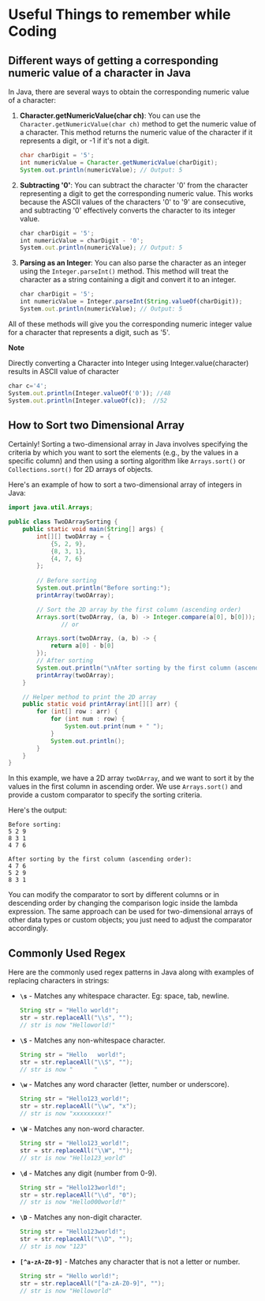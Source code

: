 # Useful Things to remember while Coding


##  Different ways of getting a corresponding numeric value of a character in Java

In Java, there are several ways to obtain the corresponding numeric value of a character:

1. **Character.getNumericValue(char ch)**:
   You can use the `Character.getNumericValue(char ch)` method to get the numeric value of a character. This method returns the numeric value of the character if it represents a digit, or -1 if it's not a digit.

   ```java
   char charDigit = '5';
   int numericValue = Character.getNumericValue(charDigit);
   System.out.println(numericValue); // Output: 5
   ```

2. **Subtracting '0'**:
   You can subtract the character '0' from the character representing a digit to get the corresponding numeric value. This works because the ASCII values of the characters '0' to '9' are consecutive, and subtracting '0' effectively converts the character to its integer value.

   ```js
   char charDigit = '5';
   int numericValue = charDigit - '0';
   System.out.println(numericValue); // Output: 5
   ```

3. **Parsing as an Integer**:
   You can also parse the character as an integer using the `Integer.parseInt()` method. This method will treat the character as a string containing a digit and convert it to an integer.

   ```js
   char charDigit = '5';
   int numericValue = Integer.parseInt(String.valueOf(charDigit));
   System.out.println(numericValue); // Output: 5
   ```

All of these methods will give you the corresponding numeric integer value for a character that represents a digit, such as '5'.

  **Note**

  Directly converting a Character into Integer using Integer.value(character) results in ASCII value of character

   ```js
   char c='4';
   System.out.println(Integer.valueOf('0')); //48
   System.out.println(Integer.valueOf(c));  //52
   ```


## How to Sort two Dimensional Array

Certainly! Sorting a two-dimensional array in Java involves specifying the criteria by which you want to sort the elements (e.g., by the values in a specific column) and then using a sorting algorithm like `Arrays.sort()` or `Collections.sort()` for 2D arrays of objects.

Here's an example of how to sort a two-dimensional array of integers in Java:

```java
import java.util.Arrays;

public class TwoDArraySorting {
    public static void main(String[] args) {
        int[][] twoDArray = {
            {5, 2, 9},
            {8, 3, 1},
            {4, 7, 6}
        };
        
        // Before sorting
        System.out.println("Before sorting:");
        printArray(twoDArray);

        // Sort the 2D array by the first column (ascending order)
        Arrays.sort(twoDArray, (a, b) -> Integer.compare(a[0], b[0]));
               // or

        Arrays.sort(twoDArray, (a, b) -> {
            return a[0] - b[0]
        }); 
        // After sorting
        System.out.println("\nAfter sorting by the first column (ascending order):");
        printArray(twoDArray);
    }

    // Helper method to print the 2D array
    public static void printArray(int[][] arr) {
        for (int[] row : arr) {
            for (int num : row) {
                System.out.print(num + " ");
            }
            System.out.println();
        }
    }
}
```

In this example, we have a 2D array `twoDArray`, and we want to sort it by the values in the first column in ascending order. We use `Arrays.sort()` and provide a custom comparator to specify the sorting criteria.

Here's the output:

```
Before sorting:
5 2 9 
8 3 1 
4 7 6 

After sorting by the first column (ascending order):
4 7 6 
5 2 9 
8 3 1 
```

You can modify the comparator to sort by different columns or in descending order by changing the comparison logic inside the lambda expression. The same approach can be used for two-dimensional arrays of other data types or custom objects; you just need to adjust the comparator accordingly.

## Commonly Used Regex

Here are the commonly used regex patterns in Java along with examples of replacing characters in strings:

- **`\s`** - Matches any whitespace character. Eg: space, tab, newline.
  ```java
  String str = "Hello world!";
  str = str.replaceAll("\\s", "");
  // str is now "Helloworld!"
  ```

- **`\S`** - Matches any non-whitespace character.
  ```java
  String str = "Hello   world!";
  str = str.replaceAll("\\S", "");
  // str is now "      "
  ```

- **`\w`** - Matches any word character (letter, number or underscore).
  ```java
  String str = "Hello123_world!";
  str = str.replaceAll("\\w", "x");
  // str is now "xxxxxxxxx!"
  ```

- **`\W`** - Matches any non-word character.
  ```java
  String str = "Hello123_world!";
  str = str.replaceAll("\\W", "");
  // str is now "Hello123_world"
  ```

- **`\d`** - Matches any digit (number from 0-9).
  ```java
  String str = "Hello123world!";
  str = str.replaceAll("\\d", "0");
  // str is now "Hello000world!"
  ```

- **`\D`** - Matches any non-digit character.
  ```java
  String str = "Hello123world!";
  str = str.replaceAll("\\D", "");
  // str is now "123"
  ```

- **`[^a-zA-Z0-9]`** - Matches any character that is not a letter or number.
  ```java
  String str = "Hello world!";
  str = str.replaceAll("[^a-zA-Z0-9]", "");
  // str is now "Helloworld"
  ```

